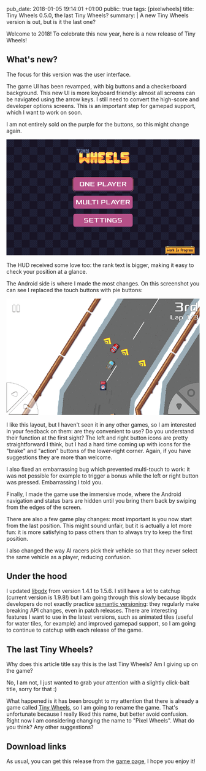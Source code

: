 pub_date: 2018-01-05 19:14:01 +01:00
public: true
tags: [pixelwheels]
title: Tiny Wheels 0.5.0, the last Tiny Wheels?
summary: |
    A new Tiny Wheels version is out, but is it the last one?

Welcome to 2018! To celebrate this new year, here is a new release of Tiny Wheels!

## What's new?

The focus for this version was the user interface.

The game UI has been revamped, with big buttons and a checkerboard background. This new UI is more keyboard friendly: almost all screens can be navigated using the arrow keys. I still need to convert the high-score and developer options screens. This is an important step for gamepad support, which I want to work on soon.

I am not entirely sold on the purple for the buttons, so this might change again.

![Title screen](/projects/tinywheels/0.5.0/title.png)

The HUD received some love too: the rank text is bigger, making it easy to check your position at a glance.

The Android side is where I made the most changes. On this screenshot you can see I replaced the touch buttons with pie buttons:

![Touch buttons](/projects/tinywheels/0.5.0/touch-controls.png)

I like this layout, but I haven't seen it in any other games, so I am interested in your feedback on them: are they convenient to use? Do you understand their function at the first sight? The left and right button icons are pretty straightforward I think, but I had a hard time coming up with icons for the "brake" and "action" buttons of the lower-right corner. Again, if you have suggestions they are more than welcome.

I also fixed an embarrassing bug which prevented multi-touch to work: it was not possible for example to trigger a bonus while the left or right button was pressed. Embarrassing I told you.

Finally, I made the game use the immersive mode, where the Android navigation and status bars are hidden until you bring them back by swiping from the edges of the screen.

There are also a few game play changes: most important is you now start from the last position. This might sound unfair, but it is actually a lot more fun: it is more satisfying to pass others than to always try to keep the first position.

I also changed the way AI racers pick their vehicle so that they never select the same vehicle as a player, reducing confusion.

## Under the hood

I updated [libgdx][] from version 1.4.1 to 1.5.6. I still have a lot to catchup (current version is 1.9.8!) but I am going through this slowly because libgdx developers do not exactly practice [semantic versioning][semver]: they regularly make breaking API changes, even in patch releases. There are interesting features I want to use in the latest versions, such as animated tiles (useful for water tiles, for example) and improved gamepad support, so I am going to continue to catchup with each release of the game. 

## The last Tiny Wheels?

Why does this article title say this is the last Tiny Wheels? Am I giving up on the game?

No, I am not, I just wanted to grab your attention with a slightly click-bait title, sorry for that :)

What happened is it has been brought to my attention that there is already a game called [Tiny Wheels][other-tw], so I am going to rename the game. That's unfortunate because I really liked this name, but better avoid confusion. Right now I am considering changing the name to "Pixel Wheels". What do you think? Any other suggestions?

## Download links

As usual, you can get this release from the [game page][tw], I hope you enjoy it!

[libgdx]: http://libgdx.badlogicgames.com
[semver]: http://semver.org
[other-tw]: http://store.steampowered.com/app/577850/Tiny_Wheels/
[tw]: /projects/tinywheels/

